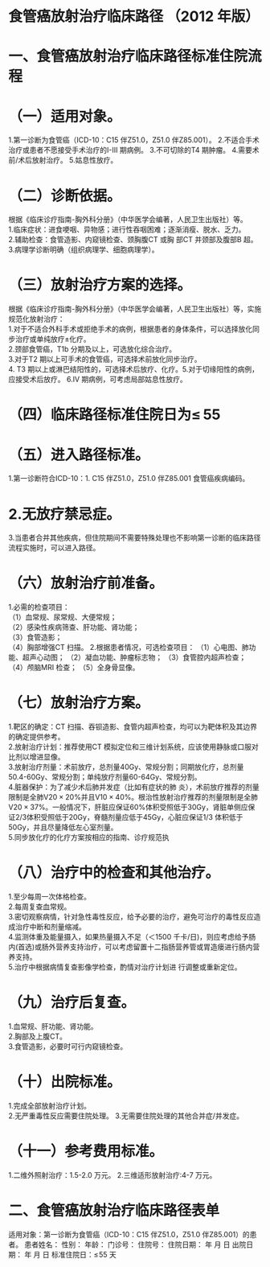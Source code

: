 # 食管癌放射治疗临床路径 （2012 年版）  
# 一、食管癌放射治疗临床路径标准住院流程  
# （一）适用对象。  
1.第一诊断为食管癌（ICD-10：C15 伴Z51.0，Z51.0 伴Z85.001）。 2.不适合手术治疗或患者不愿接受手术治疗的I-III 期病例。 3.不可切除的T4 期肿瘤。 4.需要术前/术后放射治疗。 5.姑息性放疗。  
# （二）诊断依据。  
根据《临床诊疗指南-胸外科分册》（中华医学会编著，人民卫生出版社）等。  
1.临床症状：进食哽咽、异物感；进行性吞咽困难；逐渐消瘦、脱水、乏力。  
2.辅助检查：食管造影、内窥镜检查、颈胸腹CT 或胸 部CT 并颈部及腹部B 超。  
3.病理学诊断明确（组织病理学、细胞病理学）。  
# （三）放射治疗方案的选择。  
根据《临床诊疗指南-胸外科分册》（中华医学会编著，人民卫生出版社）等，实施规范化放射治疗：  
1.对于不适合外科手术或拒绝手术的病例，根据患者的身体条件，可以选择放化同步治疗或单纯放疗±化疗。  
2.颈部食管癌，T1b 分期及以上，可选放化综合治疗。  
3.对于T2 期以上可手术的食管癌，可选择术前放化同步治疗。  
4. T3 期以上或淋巴结阳性的，可选择术后放疗、化疗。5.对于切缘阳性的病例，应接受术后放疗。 6.IV 期病例，可考虑局部姑息性放疗。  
# （四）临床路径标准住院日为$\leqslant\!\!55$  
# （五）进入路径标准。  
1.第一诊断符合ICD-10：1. C15 伴Z51.0，Z51.0 伴Z85.001 食管癌疾病编码。  
# 2.无放疗禁忌症。  
3.当患者合并其他疾病，但住院期间不需要特殊处理也不影响第一诊断的临床路径流程实施时，可以进入路径。  
# （六）放射治疗前准备。  
1.必需的检查项目：  
（1）血常规、尿常规、大便常规；  
（2）感染性疾病筛查、肝功能、肾功能；  
（3）食管造影；  
（4）胸部增强CT 扫描。 2.根据患者情况，可选检查项目： （1）心电图、肺功能、超声心动图； （2）凝血功能、肿瘤标志物； （3）食管腔内超声检查； （4）颅脑MRI 检查； （5）全身骨显像。  
# （七）放射治疗方案。  
1.靶区的确定：CT 扫描、吞钡造影、食管内超声检查，均可以为靶体积及其边界的确定提供参考。  
2.放射治疗计划：推荐使用CT 模拟定位和三维计划系统，应该使用静脉或口服对比剂以增进显像。  
3.放射治疗剂量：术前放疗，总剂量40Gy、常规分割；同期放化疗，总剂量50.4-60Gy、常规分割；单纯放疗剂量60-64Gy、常规分割。  
4.脏器保护：为了减少术后肺并发症（比如有症状的肺 炎），术前放疗推荐的剂量限制是全肺$\mathrm{V20}{\times}20\%$并且$\mathrm{V}10{\times}40\%$。根治性放射治疗推荐的剂量限制是全肺$\mathrm{V}20{\times}37\%$。一般情况下，肝脏应保证$60\%$体积受照低于30Gy，肾脏单侧应保证2/3体积受照低于20Gy，脊髓剂量应低于45Gy，心脏应保证1/3 体积低于50Gy，并且尽量降低左心室剂量。  
5.同步放化疗的化疗方案按相应的指南、诊疗规范执  
# （八）治疗中的检查和其他治疗。  
1.至少每周一次体格检查。  
2.每周复查血常规。  
3.密切观察病情，针对急性毒性反应，给予必要的治疗，避免可治疗的毒性反应造成治疗中断和剂量缩减。  
4.监测体重及能量摄入，如果热量摄入不足（＜1500 千卡/日)，则应考虑给予肠内(首选)或肠外营养支持治疗，可以考虑留置十二指肠营养管或胃造瘘进行肠内营养支持。  
5.治疗中根据病情复查影像学检查，酌情对治疗计划进 行调整或重新定位。  
# （九）治疗后复查。  
1.血常规、肝功能、肾功能。  
2.胸部及上腹CT。  
3.食管造影，必要时可行内窥镜检查。  
# （十）出院标准。  
1.完成全部放射治疗计划。  
2.无严重毒性反应需要住院处理。 3.无需要住院处理的其他合并症/并发症。  
# （十一）参考费用标准。  
1.二维外照射治疗：1.5-2.0 万元。 2.三维适形放射治疗:4-7 万元。  
# 二、食管癌放射治疗临床路径表单  
适用对象：第一诊断为食管癌（ICD-10：C15 伴Z51.0，Z51.0 伴Z85.001）的患者。 患者姓名：            性别：     年龄：       门诊号：       住院号：        住院日期：    年   月   日   出院日期：    年   月   日  标准住院日：$\leq\!55$ 天  
